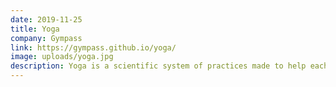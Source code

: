 ```yaml
---
date: 2019-11-25
title: Yoga
company: Gympass
link: https://gympass.github.io/yoga/
image: uploads/yoga.jpg
description: Yoga is a scientific system of practices made to help each one of us achieve our highest potential and experience (Gympass Cross-platform design-system)
---
```


